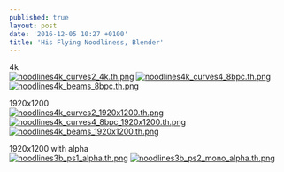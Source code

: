 ```yaml
---
published: true
layout: post
date: '2016-12-05 10:27 +0100'
title: 'His Flying Noodliness, Blender'
---
```

4k  
[![noodlines4k_curves2_4k.th.png](https://images.weserv.nl/?url=//cdn.scrot.moe/images/2016/12/05/noodlines4k_curves2_4k.th.png)](https://images.weserv.nl/?url=//cdn.scrot.moe/images/2016/12/05/noodlines4k_curves2_4k.png)
[![noodlines4k_curves4_8bpc.th.png](https://images.weserv.nl/?url=//cdn.scrot.moe/images/2016/12/05/noodlines4k_curves4_8bpc.th.png)](https://images.weserv.nl/?url=//cdn.scrot.moe/images/2016/12/05/noodlines4k_curves4_8bpc.png)
[![noodlines4k_beams_8bpc.th.png](https://images.weserv.nl/?url=//cdn.scrot.moe/images/2016/12/08/noodlines4k_beams_8bpc.th.png)](https://images.weserv.nl/?url=//cdn.scrot.moe/images/2016/12/08/noodlines4k_beams_8bpc.png)

1920x1200  
[![noodlines4k_curves2_1920x1200.th.png](https://images.weserv.nl/?url=//cdn.scrot.moe/images/2016/12/05/noodlines4k_curves2_1920x1200.th.png)](https://images.weserv.nl/?url=//cdn.scrot.moe/images/2016/12/05/noodlines4k_curves2_1920x1200.png)
[![noodlines4k_curves4_8bpc_1920x1200.th.png](https://images.weserv.nl/?url=//cdn.scrot.moe/images/2016/12/08/noodlines4k_curves4_8bpc_1920x1200.th.png)](https://images.weserv.nl/?url=//cdn.scrot.moe/images/2016/12/08/noodlines4k_curves4_8bpc_1920x1200.png)
[![noodlines4k_beams_1920x1200.th.png](https://images.weserv.nl/?url=//cdn.scrot.moe/images/2016/12/08/noodlines4k_beams_1920x1200.th.png)](https://images.weserv.nl/?url=//cdn.scrot.moe/images/2016/12/08/noodlines4k_beams_1920x1200.png)

1920x1200 with alpha  
[![noodlines3b_ps1_alpha.th.png](https://images.weserv.nl/?url=//cdn.scrot.moe/images/2016/12/05/noodlines3b_ps1_alpha.th.png)](https://images.weserv.nl/?url=//cdn.scrot.moe/images/2016/12/05/noodlines3b_ps1_alpha.png)
[![noodlines3b_ps2_mono_alpha.th.png](https://images.weserv.nl/?url=//cdn.scrot.moe/images/2016/12/05/noodlines3b_ps2_mono_alpha.th.png)](https://images.weserv.nl/?url=//cdn.scrot.moe/images/2016/12/05/noodlines3b_ps2_mono_alpha.png)
